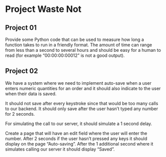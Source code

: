 # Project Waste Not

## Project 01
Provide some Python code that can be used to measure how long a function takes to run in a friendly format. The amount of time can range from less than a second to several hours and should be easy for a human to read (for example “00:00:00:00012” is not a good output).

## Project 02
We have a system where we need to implement auto-save when a user enters numeric quantities for an order and it should also indicate to the user when their data is saved.

It should not save after every keystroke since that would be too many calls to our backend. It should only save after the user hasn’t typed any number for 2 seconds.

For simulating the call to our server, it should simulate a 1 second delay.

Create a page that will have an edit field where the user will enter the number. After 2 seconds if the user hasn’t pressed any keys it should display on the page “Auto-saving”. After the 1 additional second where it simulates calling our server it should display “Saved”.